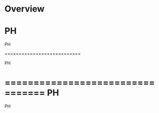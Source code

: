 Overview
========
PH
================

PH

===========================

PH

=================================
PH
=======

PH
